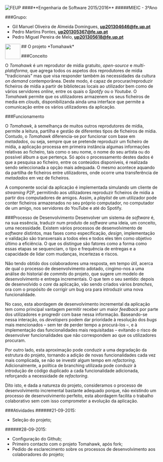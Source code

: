 <img src="https://encrypted-tbn2.gstatic.com/images?q=tbn:ANd9GcQ5v37xur40kL994HczH-li9mzyHP47jhvORpy-vNoHzatPjm11gSvwLVU" alt="FEUP">
####**Engenharia de Software 2015/2016**
#####MIEIC - 3ºAno

###Grupo:
- Gil Manuel Oliveira de Almeida Domingues, **up201304646@fe.up.pt** 
- Pedro Martins Pontes, **up201305367@fe.up.pt**
- Pedro Miguel Pereira de Melo, **up201305618@fe.up.pt**

<img src="https://avatars0.githubusercontent.com/u/440844?v=3&s=200" align="left" width="50">
##  O projeto *Tomahawk*

###Conceito

O *Tomahawk* é um reprodutor de mídia gratuito, *open-source* e *multi-plataforma*, que agrega todos os aspetos dos reprodutores de mídia "tradicionais" mas que visa responder também às necessidades da cultura *on demand* contemporânea. Deste modo, é capaz de procurar/reproduzir ficheiros de mídia a partir de bibliotecas locais ao utilizador bem como de vários servidores *online*, entre os quais o *Spotify* ou o *Youtube*. 
O *Tomahawk* permite que os utilizadores armazenem os seus ficheiros de media em *clouds*, disponibilizanda ainda uma interface que permite a comunicação entre os vários utilizadores da aplicação. 

###Funcionamento

O *Tomahawk*, à semelhança de muitos outros reprodutores de mídia, permite a leitura, partilha e gestão de diferentes tipos de ficheiros de mídia. Contudo, o *Tomahawk* diferencia-se por funcionar com base em *metadados*, ou seja, sempre que se pretende reproduzir um ficheiro de mídia, a aplicação processa em primeira instância algumas informações relativas ao ficheiro, tais como o seu nome, o nome do seu artista ou do possível álbum a que pertença. Só após o processamento destes dados é que a pesquisa ao ficheiro, entre os conteúdos disponíveis, é realizada sendo seleccionada a opção mais adequada. O mesmo acontece aquando da partilha de ficheiros entre utilizadores, onde ocorre uma transferência de *metadados* em vez de ficheiros.

A componente social da aplicação é implementada simulando um cliente de *streaming P2P*, permitindo aos utilizadores reproduzir ficheiros de mídia a partir dos computadores de amigos. Assim, a *playlist* de um utilizador pode conter ficheiros armazenados no seu próprio computador, no computador de um amigo, nos servidores do YouTube e até do Spotify.

###Processo de Desenvolvimento
Desenvolver um sistema de *software* é, na sua essência, traduzir num produto de *software* uma ideia, um conceito, uma necessidade. Existem vários processos de desenvolvimento de *software* distintos, mas fases como especificação, *design*, implementação e validação são transversais a todos eles e todos eles têm como objetivo último a eficiência. O que os distingue são fatores como a forma como essas etapas se sequenciam, o tipo e frequência de entregas e a capacidade de lidar com mudanças, incertezas e riscos.

Não tendo obtido dos colaboradores uma resposta, em tempo útil, acerca de qual o processo de desenvolvimento adotado, cingimo-nos a uma análise do historial de *commits* do projeto, que sugere um modelo de desenvolvimento e entrega incrementais. O que tem o seu sentido: depois de desenvolvido o *core* da aplicação, vão sendo criados vários *branches*, ora com o propósito de corrigir um bug ora para introduzir uma nova funcionalidade. 

No caso, esta abordagem de desenvolvimento incremental da aplicação tem como principal vantagem permitir receber um maior *feedback* por parte dos utilizadores e progredir com base nessa informação. Baseando-se nessa interação, os *developers* podem dar prioridade à resolução dos *bugs* mais mencionados – sem ter de perder tempo a procurá-los –, e à implementação das funcionalidades mais requisitadas – evitando o risco de desenvolver funcionalidades que não correspondem ao que os utilizadores procuram.

Por outro lado, esta aproximação pode conduzir a uma degradação da estrutura do projeto, tornando a adição de novas funcionalidades cada vez mais complicada, se não se investir algum tempo em *refactoring*. Adicionalmente, a política de branching utilizada pode conduzir à introdução de código duplicado a cada funcionalidade adicionada, reforçando a necessidade de *refactoring*.

Dito isto, e dada a natureza do projeto, consideramos o processo de desenvolvimento incremental bastante adequado porque, não existindo um processo de desenvolvimento perfeito, esta abordagem facilita o trabalho colaborativo sem com isso comprometer a evolução da aplicação.


###Atividades
######21-09-2015:
- Seleção do projeto;

######28-09-2015:
- Configuração do Github;
- Primeiro contacto com o projeto Tomahawk, após fork; 
- Pedido de esclarecimento sobre os processos de desenvolvimento aos colaboradores do projeto;






